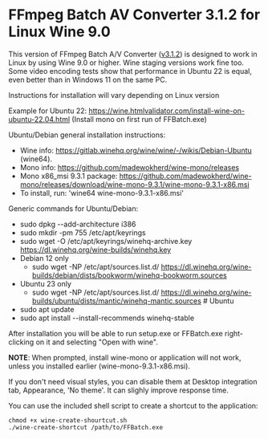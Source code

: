 # FFmpeg Batch AV Converter 3.1.2 for Linux Wine 9.0

This version of FFmpeg Batch A/V Converter (<a href="https://github.com/eibol/ffmpeg_batch/releases/tag/3.1.2" target="_blank">v3.1.2</a>) is designed to work in Linux by using Wine 9.0 or higher. Wine staging versions work fine too.
Some video encoding tests show that performance in Ubuntu 22 is equal, even better than in Windows 11 on the same PC.

Instructions for installation will vary depending on Linux version

Example for Ubuntu 22: 
https://wine.htmlvalidator.com/install-wine-on-ubuntu-22.04.html
(Install mono on first run of FFBatch.exe)

Ubuntu/Debian general installation instructions: 

* Wine info: https://gitlab.winehq.org/wine/wine/-/wikis/Debian-Ubuntu (wine64).
* Mono info: https://github.com/madewokherd/wine-mono/releases
* Mono x86_msi 9.3.1 package: https://github.com/madewokherd/wine-mono/releases/download/wine-mono-9.3.1/wine-mono-9.3.1-x86.msi
* To install, run: 'wine64 wine-mono-9.3.1-x86.msi'

Generic commands for Ubuntu/Debian:

* sudo dpkg --add-architecture i386 
* sudo mkdir -pm 755 /etc/apt/keyrings
* sudo wget -O /etc/apt/keyrings/winehq-archive.key https://dl.winehq.org/wine-builds/winehq.key
* Debian 12 only
  * sudo wget -NP /etc/apt/sources.list.d/ https://dl.winehq.org/wine-builds/debian/dists/bookworm/winehq-bookworm.sources
* Ubuntu 23 only
  * sudo wget -NP /etc/apt/sources.list.d/ https://dl.winehq.org/wine-builds/ubuntu/dists/mantic/winehq-mantic.sources # Ubuntu
* sudo apt update
* sudo apt install --install-recommends winehq-stable

After installation you will be able to run setup.exe or FFBatch.exe right-clicking on it and selecting "Open with wine". 

**NOTE**: When prompted,  install wine-mono or application will not work, unless you installed earlier (wine-mono-9.3.1-x86.msi). 

If you don't need visual styles, you can disable them at Desktop integration tab, Appearance, 'No theme'. It can slighly improve response time.

You can use the included shell script to create a shortcut to the application:
~~~
chmod +x wine-create-shourtcut.sh
./wine-create-shortcut /path/to/FFBatch.exe
~~~
